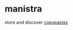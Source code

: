 # manistra
store and discover [copypastas](https://www.urbandictionary.com/define.php?term=copypasta)
